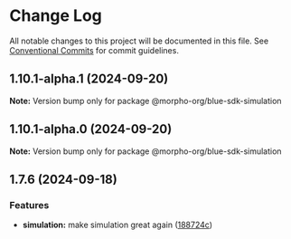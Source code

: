 # Change Log

All notable changes to this project will be documented in this file.
See [Conventional Commits](https://conventionalcommits.org) for commit guidelines.

## 1.10.1-alpha.1 (2024-09-20)

**Note:** Version bump only for package @morpho-org/blue-sdk-simulation

## 1.10.1-alpha.0 (2024-09-20)

**Note:** Version bump only for package @morpho-org/blue-sdk-simulation

## 1.7.6 (2024-09-18)

### Features

* **simulation:** make simulation great again ([188724c](https://github.com/morpho-org/sdks/commit/188724cc02ce385bd556e6dcdfee5fa74e2b6465))
